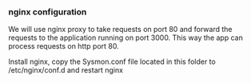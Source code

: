 ### nginx configuration
We will use nginx proxy to take requests on port 80 and forward the requests to the application running on port 3000.
This way the app can process requests on http port 80.

Install nginx, copy the Sysmon.conf file located in this folder to /etc/nginx/conf.d and restart nginx

